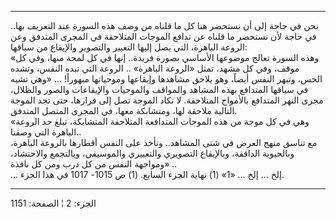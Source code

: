 ------------------------------------------------------------------------

نحن في حاجة إلى أن نستحضر هنا كل ما قلناه من وصف هذه السورة عند التعريف
بها.. في حاجة لأن نستحضر ما قلناه عن تدافع الموجات المتلاحقة في المجرى
المتدفق وعن الروعة الباهرة، التي يصل إليها التعبير والتصوير والإيقاع من
سياقها:  
«وهذه السورة تعالج موضوعها الأساسي بصورة فريدة.. إنها في كل لمحة منها،
وفي كل موقف، وفي كل مشهد، تمثل «الروعة الباهرة» .. الروعة التي تبده
النفس، وتشده الحس، وتبهر النفس أيضاً، وهو يلاحق مشاهدها وإيقاعها
وموحياتها مبهوراً! ... «وهي تشبه في سياقها المتدافع بهذه المشاهد والمواقف
والموحيات والإيقاعات والصور والظلال، مجرى النهر المتدافع بالأمواج
المتلاحقة. لا تكاد الموجة تصل إلى قرارها، حتى تجد الموجة التالية ملاحقة
لها، ومتشابكة معها، في المجرى المتصل المتدفق.  
«وهي في كل موجة من هذه الموجات المتدافعة المتلاحقة المتشابكة، تبلغ حد
الروعة الباهرة التي وصفنا..  
مع تناسق منهج العرض في شتى المشاهد.. وتأخذ على النفس أقطارها بالروعة
الباهرة، وبالحيوية الدافقة، وبالإيقاع التصويري والتعبيري والموسيقي،
وبالتجمع والاحتشاد، ومواجهة النفس من كل درب ومن كل نافذة» ..  
... إلخ ... إلخ ... «1» (1) نهاية الجزء السابع. (1) ص 1015- 1017 في هذا
الجزء.

------------------------------------------------------------------------

الجزء: 2 ¦ الصفحة: 1151
